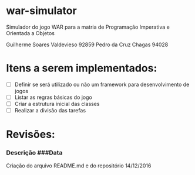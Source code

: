 # war-simulator
Simulador do jogo WAR para a matria de Programação Imperativa e Orientada a Objetos

Guilherme Soares Valdevieso 92859
Pedro da Cruz Chagas        94028

# Itens a serem implementados:
- [ ] Definir se será utilizado ou não um framework para desenvolvimento de jogos
- [ ] Listar as regras básicas do jogo
- [ ] Criar a estrutura inicial das classes
- [ ] Realizar a divisão das tarefas

# Revisões:
### Descrição                                             ###Data
Criação do arquivo README.md e do repositório             14/12/2016
